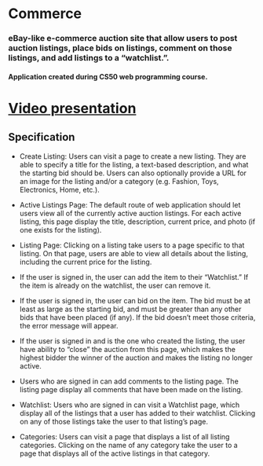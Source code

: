 
# Commerce
### eBay-like e-commerce auction site that allow users to post auction listings, place bids on listings, comment on those listings, and add listings to a “watchlist.”.
#### Application created during CS50 web programming course.

# [Video presentation](https://www.youtube.com/watch?v=jyVg_qOEthw)


## Specification

* Create Listing: Users can visit a page to create a new listing. They are able to specify a title for the listing, a text-based description, and what the starting bid should be. Users can also optionally provide a URL for an image for the listing and/or a category (e.g. Fashion, Toys, Electronics, Home, etc.).

* Active Listings Page: The default route of web application should let users view all of the currently active auction listings. For each active listing, this page display the title, description, current price, and photo (if one exists for the listing).

* Listing Page: Clicking on a listing take users to a page specific to that listing. On that page, users are able to view all details about the listing, including the current price for the listing.

* If the user is signed in, the user can add the item to their “Watchlist.” If the item is already on the watchlist, the user can remove it.

* If the user is signed in, the user can bid on the item. The bid must be at least as large as the starting bid, and must be greater than any other bids that have been placed (if any). If the bid doesn’t meet those criteria, the error message will appear.

* If the user is signed in and is the one who created the listing, the user have ability to “close” the auction from this page, which makes the highest bidder the winner of the auction and makes the listing no longer active.

* Users who are signed in can add comments to the listing page. The listing page display all comments that have been made on the listing.

* Watchlist: Users who are signed in can visit a Watchlist page, which display all of the listings that a user has added to their watchlist. Clicking on any of those listings take the user to that listing’s page.

* Categories: Users can visit a page that displays a list of all listing categories. Clicking on the name of any category take the user to a page that displays all of the active listings in that category.